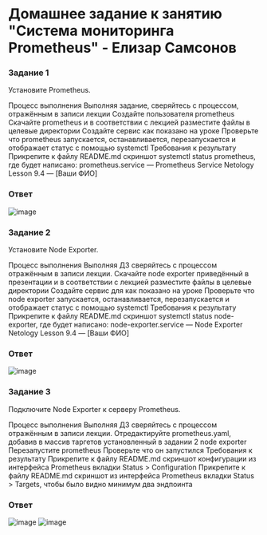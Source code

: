 # Домашнее задание к занятию "Система мониторинга Prometheus" - Елизар Самсонов


### Задание 1
Установите Prometheus.

Процесс выполнения
Выполняя задание, сверяйтесь с процессом, отражённым в записи лекции
Создайте пользователя prometheus
Скачайте prometheus и в соответствии с лекцией разместите файлы в целевые директории
Создайте сервис как показано на уроке
Проверьте что prometheus запускается, останавливается, перезапускается и отображает статус с помощью systemctl
Требования к результату
Прикрепите к файлу README.md скриншот systemctl status prometheus, где будет написано: prometheus.service — Prometheus Service Netology Lesson 9.4 — [Ваши ФИО]

### Ответ

![image](https://github.com/elisar83/hw-04/assets/122297912/b1416d5b-c98d-47d0-8e18-09f9305d7929)


### Задание 2
Установите Node Exporter.

Процесс выполнения
Выполняя ДЗ сверяйтесь с процессом отражённым в записи лекции.
Скачайте node exporter приведённый в презентации и в соответствии с лекцией разместите файлы в целевые директории
Создайте сервис для как показано на уроке
Проверьте что node exporter запускается, останавливается, перезапускается и отображает статус с помощью systemctl
Требования к результату
Прикрепите к файлу README.md скриншот systemctl status node-exporter, где будет написано: node-exporter.service — Node Exporter Netology Lesson 9.4 — [Ваши ФИО]

### Ответ

![image](https://github.com/elisar83/hw-04/assets/122297912/aa44197d-2d06-4e33-92d7-86be889eb237)
 

### Задание 3
Подключите Node Exporter к серверу Prometheus.

Процесс выполнения
Выполняя ДЗ сверяйтесь с процессом отражённым в записи лекции.
Отредактируйте prometheus.yaml, добавив в массив таргетов установленный в задании 2 node exporter
Перезапустите prometheus
Проверьте что он запустился
Требования к результату
Прикрепите к файлу README.md скриншот конфигурации из интерфейса Prometheus вкладки Status > Configuration
Прикрепите к файлу README.md скриншот из интерфейса Prometheus вкладки Status > Targets, чтобы было видно минимум два эндпоинта

### Ответ

![image](https://github.com/elisar83/hw-04/assets/122297912/e6ccdeb1-475a-4100-af48-23b792752e6b)
![image](https://github.com/elisar83/hw-04/assets/122297912/d00afba8-7d5e-4d0d-8199-f01f5b4cbe13)



